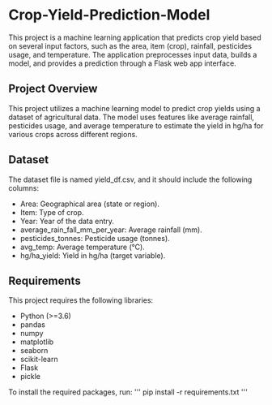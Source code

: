 # Crop-Yield-Prediction-Model
This project is a machine learning application that predicts crop yield based on several input factors, such as the area, item (crop), rainfall, pesticides usage, and temperature. The application preprocesses input data, builds a model, and provides a prediction through a Flask web app interface.
## Project Overview
This project utilizes a machine learning model to predict crop yields using a dataset of agricultural data. The model uses features like average rainfall, pesticides usage, and average temperature to estimate the yield in hg/ha for various crops across different regions.

## Dataset
The dataset file is named yield_df.csv, and it should include the following columns:

- Area: Geographical area (state or region).
- Item: Type of crop.
- Year: Year of the data entry.
- average_rain_fall_mm_per_year: Average rainfall (mm).
- pesticides_tonnes: Pesticide usage (tonnes).
- avg_temp: Average temperature (°C).
- hg/ha_yield: Yield in hg/ha (target variable).

## Requirements
This project requires the following libraries:
- Python (>=3.6)
- pandas
- numpy
- matplotlib
- seaborn
- scikit-learn
- Flask
- pickle

To install the required packages, run:
'''
pip install -r requirements.txt
'''
